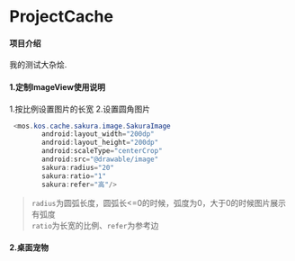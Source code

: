 # ProjectCache

#### 项目介绍
我的测试大杂烩.

#### 1.定制ImageView使用说明

1.按比例设置图片的长宽
2.设置圆角图片
```java
 <mos.kos.cache.sakura.image.SakuraImage
        android:layout_width="200dp"
        android:layout_height="200dp"
        android:scaleType="centerCrop"
        android:src="@drawable/image"
        sakura:radius="20"
        sakura:ratio="1"
        sakura:refer="高"/>
```
> `radius`为圆弧长度，圆弧长<=0的时候，弧度为0，大于0的时候图片展示有弧度
><br/> `ratio`为长宽的比例、`refer`为参考边

#### 2.桌面宠物